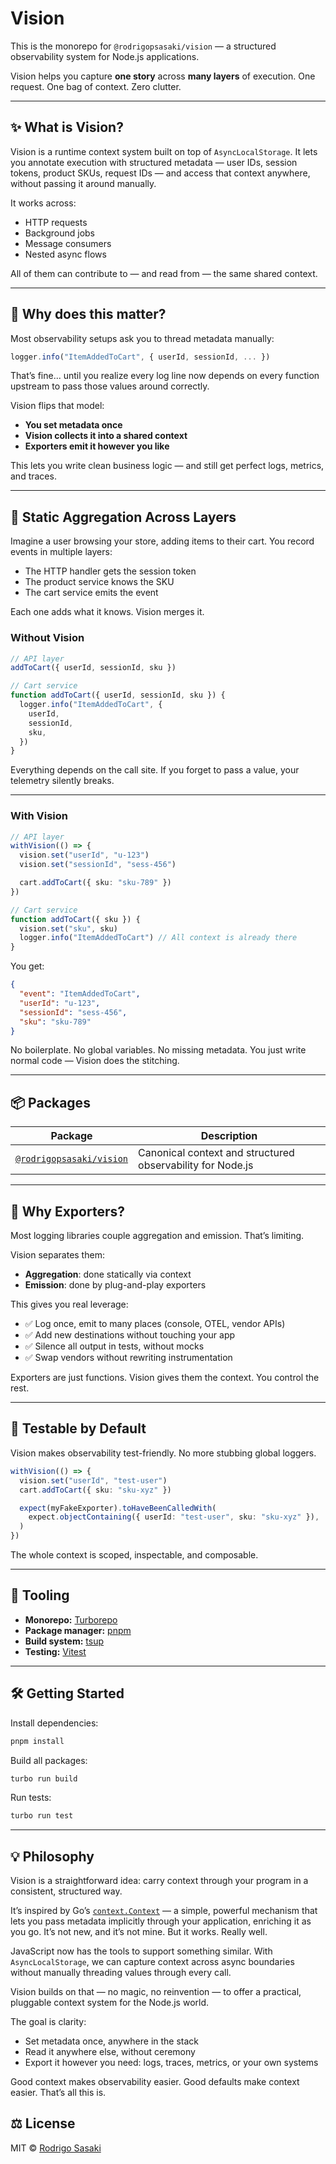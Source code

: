 # Vision

This is the monorepo for `@rodrigopsasaki/vision` — a structured observability system for Node.js applications.

Vision helps you capture **one story** across **many layers** of execution. One request. One bag of context. Zero clutter.

---

## ✨ What is Vision?

Vision is a runtime context system built on top of `AsyncLocalStorage`. It lets you annotate execution with structured metadata — user IDs, session tokens, product SKUs, request IDs — and access that context anywhere, without passing it around manually.

It works across:

- HTTP requests
- Background jobs
- Message consumers
- Nested async flows

All of them can contribute to — and read from — the same shared context.

---

## 🧠 Why does this matter?

Most observability setups ask you to thread metadata manually:

```ts
logger.info("ItemAddedToCart", { userId, sessionId, ... })
```

That’s fine... until you realize every log line now depends on every function upstream to pass those values around correctly.

Vision flips that model:

- **You set metadata once**
- **Vision collects it into a shared context**
- **Exporters emit it however you like**

This lets you write clean business logic — and still get perfect logs, metrics, and traces.

---

## 🔁 Static Aggregation Across Layers

Imagine a user browsing your store, adding items to their cart. You record events in multiple layers:

- The HTTP handler gets the session token
- The product service knows the SKU
- The cart service emits the event

Each one adds what it knows. Vision merges it.

### Without Vision

```ts
// API layer
addToCart({ userId, sessionId, sku })

// Cart service
function addToCart({ userId, sessionId, sku }) {
  logger.info("ItemAddedToCart", {
    userId,
    sessionId,
    sku,
  })
}
```

Everything depends on the call site. If you forget to pass a value, your telemetry silently breaks.

---

### With Vision

```ts
// API layer
withVision(() => {
  vision.set("userId", "u-123")
  vision.set("sessionId", "sess-456")

  cart.addToCart({ sku: "sku-789" })
})
```

```ts
// Cart service
function addToCart({ sku }) {
  vision.set("sku", sku)
  logger.info("ItemAddedToCart") // All context is already there
}
```

You get:

```json
{
  "event": "ItemAddedToCart",
  "userId": "u-123",
  "sessionId": "sess-456",
  "sku": "sku-789"
}
```

No boilerplate. No global variables. No missing metadata. You just write normal code — Vision does the stitching.

---

## 📦 Packages

| Package                                       | Description                                                |
| --------------------------------------------- | ---------------------------------------------------------- |
| [`@rodrigopsasaki/vision`](./packages/vision) | Canonical context and structured observability for Node.js |

---

## 🔌 Why Exporters?

Most logging libraries couple aggregation and emission. That’s limiting.

Vision separates them:

- **Aggregation**: done statically via context
- **Emission**: done by plug-and-play exporters

This gives you real leverage:

- ✅ Log once, emit to many places (console, OTEL, vendor APIs)
- ✅ Add new destinations without touching your app
- ✅ Silence all output in tests, without mocks
- ✅ Swap vendors without rewriting instrumentation

Exporters are just functions. Vision gives them the context. You control the rest.

---

## 🧪 Testable by Default

Vision makes observability test-friendly. No more stubbing global loggers.

```ts
withVision(() => {
  vision.set("userId", "test-user")
  cart.addToCart({ sku: "sku-xyz" })

  expect(myFakeExporter).toHaveBeenCalledWith(
    expect.objectContaining({ userId: "test-user", sku: "sku-xyz" }),
  )
})
```

The whole context is scoped, inspectable, and composable.

---

## 🧰 Tooling

- **Monorepo:** [Turborepo](https://turbo.build)
- **Package manager:** [pnpm](https://pnpm.io)
- **Build system:** [tsup](https://tsup.egoist.dev)
- **Testing:** [Vitest](https://vitest.dev)

---

## 🛠️ Getting Started

Install dependencies:

```bash
pnpm install
```

Build all packages:

```bash
turbo run build
```

Run tests:

```bash
turbo run test
```

---

## 💡 Philosophy

Vision is a straightforward idea: carry context through your program in a consistent, structured way.

It’s inspired by Go’s [`context.Context`](https://pkg.go.dev/context) — a simple, powerful mechanism that lets you pass metadata implicitly through your application, enriching it as you go. It’s not new, and it’s not mine. But it works. Really well.

JavaScript now has the tools to support something similar. With `AsyncLocalStorage`, we can capture context across async boundaries without manually threading values through every call.

Vision builds on that — no magic, no reinvention — to offer a practical, pluggable context system for the Node.js world.

The goal is clarity:

- Set metadata once, anywhere in the stack
- Read it anywhere else, without ceremony
- Export it however you need: logs, traces, metrics, or your own systems

Good context makes observability easier.
Good defaults make context easier.
That’s all this is.

## ⚖️ License

MIT © [Rodrigo Sasaki](https://github.com/rodrigopsasaki)
